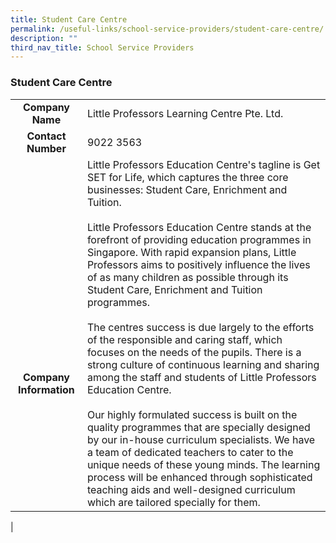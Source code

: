 ```yaml
---
title: Student Care Centre
permalink: /useful-links/school-service-providers/student-care-centre/
description: ""
third_nav_title: School Service Providers
---
```

### **Student Care Centre**

|  |  |
|:---:|---|
| **Company Name** | Little Professors Learning Centre Pte. Ltd. |
| **Contact Number** | 9022 3563 |
| <br><br><br><br><br><br><br><br>**Company Information** | Little Professors Education Centre's tagline is Get SET for Life, which captures the three core businesses: Student Care, Enrichment and Tuition.<br><br>Little Professors Education Centre stands at the forefront of providing education programmes in Singapore. With rapid expansion plans, Little Professors aims to positively influence the lives of as many children as possible through its Student Care, Enrichment and Tuition programmes.<br><br>The centres success is due largely to the efforts of the responsible and caring staff, which focuses on the needs of the pupils. There is a strong culture of continuous learning and sharing among the staff and students of Little Professors Education Centre.<br><br>Our highly formulated success is built on the quality programmes that are specially designed by our in-house curriculum specialists. We have a team of dedicated teachers to cater to the unique needs of these young minds. The learning process will be enhanced through sophisticated teaching aids and well-designed curriculum which are tailored specially for them. |
|